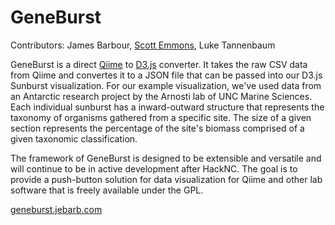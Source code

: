 # GeneBurst

Contributors: James Barbour, [Scott Emmons](http://scottemmons.com/), Luke Tannenbaum

GeneBurst is a direct [Qiime](http://qiime.org/) to [D3.js](http://d3js.org/) converter. It takes the raw CSV data from Qiime and convertes it to a JSON file that can be passed into our D3.js Sunburst visualization. For our example visualization, we've used data from an Antarctic research project by the Arnosti lab of UNC Marine Sciences. Each individual sunburst has a inward-outward structure that represents the taxonomy of organisms gathered from a specific site. The size of a given section represents the percentage of the site's biomass comprised of a given taxonomic classification.

The framework of GeneBurst is designed to be extensible and versatile and will continue to be in active development after HackNC. The goal is to provide a push-button solution for data visualization for Qiime and other lab software that is freely available under the GPL.

[geneburst.jebarb.com](http://geneburst.jebarb.com)
